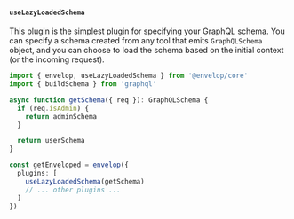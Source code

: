 #### `useLazyLoadedSchema`

This plugin is the simplest plugin for specifying your GraphQL schema. You can specify a schema created from any tool that emits `GraphQLSchema` object, and you can choose to load the schema based on the initial context (or the incoming request).

```ts
import { envelop, useLazyLoadedSchema } from '@envelop/core'
import { buildSchema } from 'graphql'

async function getSchema({ req }): GraphQLSchema {
  if (req.isAdmin) {
    return adminSchema
  }

  return userSchema
}

const getEnveloped = envelop({
  plugins: [
    useLazyLoadedSchema(getSchema)
    // ... other plugins ...
  ]
})
```

